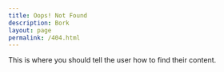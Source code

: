 ```yaml
---
title: Oops! Not Found
description: Bork
layout: page
permalink: /404.html
---
```


This is where you should tell the user how to find their content.